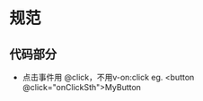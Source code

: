 # 规范

## 代码部分
- 点击事件用 @click，不用v-on:click
eg. <button @click="onClickSth">MyButton</button>




















